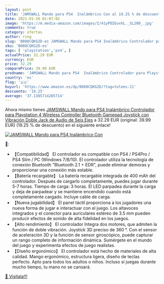 ```yaml
---
layout: post
title: 'JAMSWALL Mando para PS4  Inalámbrico Con al 19.25 % de descuento'
date: 2021-01-26 01:07:02
image: 'https://m.media-amazon.com/images/I/41yPOZGvxhL._SL200_.jpg'
comments: true
category: ofertas
author: ring
slug: 'B088CQKG2D-es JAMSWALL Mando para PS4 Inalámbrico Controlador para...'
sku: 'B088CQKG2D-es'
tags: [ 'playstation','ps4', ]
actualPrice: 32.29 EUR
currency: EUR
price: 32.29
comparePrice: 39.99 EUR
prodname: 'JAMSWALL Mando para PS4  Inalámbrico Controlador para Playstation 4 Wireless Controller Bluetooth Gamepad Joystick con Vibración Doble Jack de Audio de Seis Ejes'
country: 'es'
flag: '🇪🇸'
buyurl: 'https://www.amazon.es/dp/B088CQKG2D/?tag=tolees-21'
descuento: '19.25'
average: '37.1385714285714'
---
```


Ahora mismo tienes [JAMSWALL Mando para PS4  Inalámbrico Controlador para Playstation 4 Wireless Controller Bluetooth Gamepad Joystick con Vibración Doble Jack de Audio de Seis Ejes](https://www.amazon.es/dp/B088CQKG2D/?tag=tolees-21) a 32.29 EUR (original: 39.99 EUR) (19.25 %  de descuento) en el siguiente enlace!

[![JAMSWALL Mando para PS4  Inalámbrico Con](https://m.media-amazon.com/images/I/41yPOZGvxhL._SL200_.jpg)](https://www.amazon.es/dp/B088CQKG2D/?tag=tolees-21)

🔎:

- 【Compatibilidad】 El controlador es compatible con PS4 / PS4Pro / PS4 Slim / PC (Windows 7/8/10). El controlador utiliza la tecnología de conexión Bluetooth "Bluetooth 2.1 + EDR", puede eliminar demoras y proporcionar una conexión más estable.
- 【Batería recargable】 La batería recargable integrada de 400 mAh del controlador. Después de cargarlo completamente, puedes jugar durante 5-7 horas. Tiempo de carga: 3 horas. El LED parpadea durante la carga y deja de parpadear y se mantiene encendido cuando está completamente cargado. Incluye cable de carga.
- 【Nueva jugabilidad】 El panel táctil proporciona a los jugadores una nueva forma de jugar e interactuar con el juego. Los altavoces integrados y el conector para auriculares estéreo de 3.5 mm pueden producir efectos de sonido de alta fidelidad en los juegos.
- 【Alto rendimiento】 El controlador Integra dos motores, que admiten la función de doble vibración. Joystick 3D preciso de 360 °. Con el sensor de aceleración 3D y la función de sensor giroscópico, puede capturar un rango completo de información dinámica. Sumérgete en el mundo del juego y experimenta efectos de juego realistas.
- 【Diseño ergonómico】 El controlador está hecho de materiales de alta calidad. Mango ergonómico, estructura ligera, diseño de teclas perfecto. Apto para todos los adultos o niños. Incluso si juegas durante mucho tiempo, tu mano no se cansará.

[🛒 Visítala!!!](https://www.amazon.es/dp/B088CQKG2D/?tag=tolees-21)
